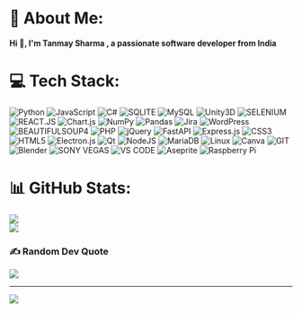 # 💫 About Me:
<strong>Hi 👋, I'm Tanmay Sharma , a passionate software developer from India</strong>

# 💻 Tech Stack:
![Python](https://img.shields.io/badge/python-3670A0?style=for-the-badge&logo=python&logoColor=ffdd54) ![JavaScript](https://img.shields.io/badge/javascript-%23323330.svg?style=for-the-badge&logo=javascript&logoColor=%23F7DF1E) ![C#](https://img.shields.io/badge/c%23-%23239120.svg?style=for-the-badge&logo=csharp&logoColor=white) ![SQLITE](https://img.shields.io/badge/sqlite-6DA55F?style=for-the-badge&logo=sqlite&logoColor=white) ![MySQL](https://img.shields.io/badge/mysql-%2300000f.svg?style=for-the-badge&logo=mysql&logoColor=white) ![Unity3D](https://img.shields.io/badge/unity3d-%2320232a.svg?style=for-the-badge&logo=unity&logoColor=white) ![SELENIUM](https://img.shields.io/badge/selenium-6DA55F?style=for-the-badge&logo=selenium&logoColor=white) ![REACT.JS](https://img.shields.io/badge/REACT.JS-%2240C4CC.svg?style=for-the-badge&logo=react&logoColor=white) ![Chart.js](https://img.shields.io/badge/chart.js-F5788D.svg?style=for-the-badge&logo=chart.js&logoColor=white) ![NumPy](https://img.shields.io/badge/numpy-%23013243.svg?style=for-the-badge&logo=numpy&logoColor=white) ![Pandas](https://img.shields.io/badge/Pandas-%2300C4CC.svg?style=for-the-badge&logo=Pandas&logoColor=white) ![Jira](https://img.shields.io/badge/jira-%230A0FFF.svg?style=for-the-badge&logo=jira&logoColor=white) ![WordPress](https://img.shields.io/badge/WordPress-%23117AC9.svg?style=for-the-badge&logo=WordPress&logoColor=white) ![BEAUTIFULSOUP4](https://img.shields.io/badge/beutifulsoup-red?style=for-the-badge&logo=beautifulsoup4&logoColor=white) ![PHP](https://img.shields.io/badge/php-%23777BB4.svg?style=for-the-badge&logo=php&logoColor=white) ![jQuery](https://img.shields.io/badge/jquery-%230769AD.svg?style=for-the-badge&logo=jquery&logoColor=white) ![FastAPI](https://img.shields.io/badge/FastAPI-005571?style=for-the-badge&logo=fastapi) ![Express.js](https://img.shields.io/badge/express.js-%23404d59.svg?style=for-the-badge&logo=express&logoColor=%2361DAFB) ![CSS3](https://img.shields.io/badge/css3-%231572B6.svg?style=for-the-badge&logo=css3&logoColor=white) ![HTML5](https://img.shields.io/badge/html5-%23E34F26.svg?style=for-the-badge&logo=html5&logoColor=white) ![Electron.js](https://img.shields.io/badge/electron.js-white?style=for-the-badge&logo=electron&logoColor=black) ![Qt](https://img.shields.io/badge/Qt-%23217346.svg?style=for-the-badge&logo=Qt&logoColor=white) ![NodeJS](https://img.shields.io/badge/node.js-6DA55F?style=for-the-badge&logo=node.js&logoColor=white) ![MariaDB](https://img.shields.io/badge/MariaDB-003545?style=for-the-badge&logo=mariadb&logoColor=white) ![Linux](https://img.shields.io/badge/LINUX-3b444b.svg?style=for-the-badge&logo=linux&logoColor=white) ![Canva](https://img.shields.io/badge/Canva-%2300C4CC.svg?style=for-the-badge&logo=Canva&logoColor=white) ![GIT](https://img.shields.io/badge/GIT-FFFFFF.svg?style=for-the-badge&logo=git&logoColor=red) ![Blender](https://img.shields.io/badge/blender-%23F5792A.svg?style=for-the-badge&logo=blender&logoColor=white) ![SONY VEGAS](https://img.shields.io/badge/SONY%20VEGAS-3b444b.svg?style=for-the-badge&logo=vegas&logoColor=white) ![VS CODE](https://img.shields.io/badge/VS%20CODE-D3D3D3.svg?style=for-the-badge&logo=visualstudiocode&logoColor=blue) ![Aseprite](https://img.shields.io/badge/Aseprite-FFFFFF?style=for-the-badge&logo=Aseprite&logoColor=#7D929E) ![Raspberry Pi](https://img.shields.io/badge/-RaspberryPi-C51A4A?style=for-the-badge&logo=Raspberry-Pi)
# 📊 GitHub Stats:
![](https://github-readme-streak-stats.herokuapp.com/?user=tanmaysharma1337&theme=dark&hide_border=false)<br/>
![](https://github-readme-stats.vercel.app/api/top-langs/?username=tanmaysharma1337&theme=dark&hide_border=false&include_all_commits=true&count_private=true&layout=compact)

### ✍️ Random Dev Quote
![](https://quotes-github-readme.vercel.app/api?type=horizontal&theme=radical)

---
[![](https://visitcount.itsvg.in/api?id=tanmaysharma1337&icon=0&color=0)](https://visitcount.itsvg.in)
 
